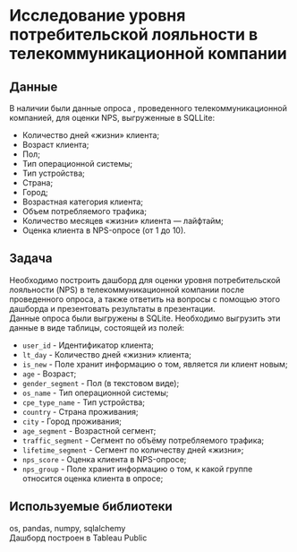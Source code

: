 # Исследование уровня потребительской лояльности в телекоммуникационной компании
## Данные
В наличии были данные опроса , проведенного телекоммуникационной компанией, для оценки NPS, выгруженные в SQLLite:
- Количество дней «жизни» клиента;
- Возраст клиента;
- Пол;
- Тип операционной системы;
- Тип устройства;
- Страна;
- Город;
- Возрастная категория клиента;
- Объем потребляемого трафика;
- Количество месяцев «жизни» клиента — лайфтайм;
- Оценка клиента в NPS-опросе (от 1 до 10).
## Задача  
Необходимо построить дашборд для оценки уровня потребительской лояльности (NPS) в телекоммуникационной компании после проведенного опроса, а также ответить на вопросы с помощью этого дашборда и презентовать результаты в презентации.  
Данные опроса были выгружены в SQLite. Необходимо выгрузить эти данные в виде таблицы, состоящей из полей:
- `user_id` - Идентификатор клиента;
- `lt_day` - Количество дней «жизни» клиента;
- `is_new` - Поле хранит информацию о том, является ли клиент новым;
- `age` - Возраст;
- `gender_segment` - Пол (в текстовом виде);
- `os_name` - Тип операционной системы;
- `cpe_type_name` - Тип устройства;
- `country` - Страна проживания;
- `city` - Город проживания;
- `age_segment` - Возрастной сегмент;
- `traffic_segment` - Сегмент по объёму потребляемого трафика;
- `lifetime_segment` - Сегмент по количеству дней «жизни»;
- `nps_score` - Оценка клиента в NPS-опросе;
- `nps_group` - Поле хранит информацию о том, к какой группе относится оценка клиента в опросе;
## Используемые библиотеки
os, pandas, numpy, sqlalchemy  
Дашборд построен в Tableau Public
